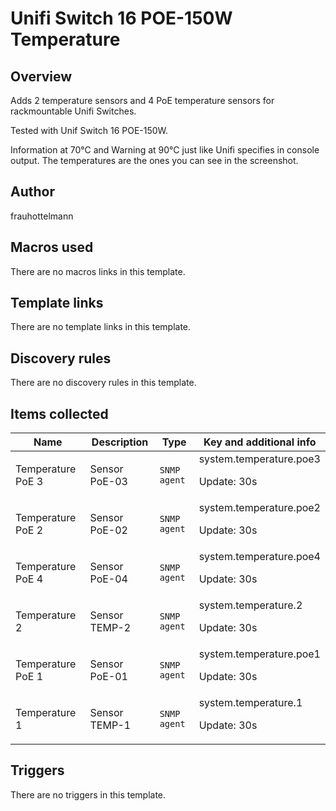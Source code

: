 # Unifi Switch 16 POE-150W Temperature

## Overview

Adds 2 temperature sensors and 4 PoE temperature sensors for rackmountable Unifi Switches.


Tested with Unif Switch 16 POE-150W.


Information at 70°C and Warning at 90°C just like Unifi specifies in console output. The temperatures are the ones you can see in the screenshot.



## Author

frauhottelmann

## Macros used

There are no macros links in this template.

## Template links

There are no template links in this template.

## Discovery rules

There are no discovery rules in this template.

## Items collected

|Name|Description|Type|Key and additional info|
|----|-----------|----|----|
|Temperature PoE 3|<p>Sensor PoE-03</p>|`SNMP agent`|system.temperature.poe3<p>Update: 30s</p>|
|Temperature PoE 2|<p>Sensor PoE-02</p>|`SNMP agent`|system.temperature.poe2<p>Update: 30s</p>|
|Temperature PoE 4|<p>Sensor PoE-04</p>|`SNMP agent`|system.temperature.poe4<p>Update: 30s</p>|
|Temperature 2|<p>Sensor TEMP-2</p>|`SNMP agent`|system.temperature.2<p>Update: 30s</p>|
|Temperature PoE 1|<p>Sensor PoE-01</p>|`SNMP agent`|system.temperature.poe1<p>Update: 30s</p>|
|Temperature 1|<p>Sensor TEMP-1</p>|`SNMP agent`|system.temperature.1<p>Update: 30s</p>|


## Triggers

There are no triggers in this template.

